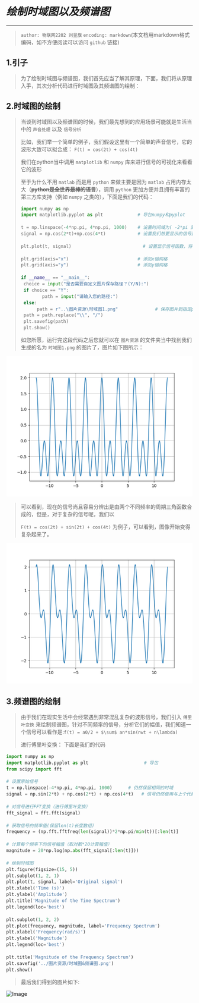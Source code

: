 #   *绘制时域图以及频谱图*
---
> `author: 物联网2202 刘昱旗`
> `encoding: markdown`(本文档用markdown格式编码，如不方便阅读可以访问 `github` 链接)
## 1.引子

> 为了绘制时域图与频谱图，我们首先应当了解其原理，下面，我们将从原理入手，其次分析代码进行时域图及其频谱图的绘制：

## 2.时域图的绘制

> 当谈到时域图以及频谱图的时候，我们最先想到的应用场景可能就是生活当中的 `声音处理` 以及 `信号分析`
>
> 比如，我们举一个简单的例子，我们假设这里有一个简单的声音信号，它的波形大致可以拟合成： ` F(t) = cos(2t) + cos(4t) ` 
>
> 我们在python当中调用 `matplotlib` 和 `numpy` 库来进行信号的可视化来看看它的波形
>
> 至于为什么不用 `matlab` 而是用 `python` 来做主要是因为 `matlab` 占用内存太大（**~~python是全世界最棒的语言~~**），调用 `python` 更加方便并且拥有丰富的第三方库支持（例如  `numpy` 之类的），下面是我们的代码：
>
> ```python
> import numpy as np
> import matplotlib.pyplot as plt             # 导包numpy和pyplot
> 
> t = np.linspace(-4*np.pi, 4*np.pi, 1000)    # 设置时间域为( -2*pi 到 2*pi )，取1000步以防图像过于尖锐
> signal = np.cos(2*t)+np.cos(4*t)            # 设置我们想要显示的信号函数
> 
> plt.plot(t, signal)                   		# 设置显示信号函数，将参数传入
> 
> plt.grid(axis="x")                          # 添加x轴网格
> plt.grid(axis="y")                          # 添加y轴网格
> 
> if __name__ == "__main__":
>  choice = input("是否需要自定义图片保存路径？(Y/N):")
>  if choice == "Y":
>         path = input("请输入您的路径:")
>  else:
>     	path = r"..\图片资源\时域图1.png"				# 保存图片到指定path(这里没写try和expect逻辑，所以需要自己手动建一个名字叫做图片资源的文件夹)
>  path = path.replace("\\", "/")
>  plt.savefig(path)
>  plt.show()
> ```
>
> 如您所愿，运行完这段代码之后您就可以在 `图片资源` 的文件夹当中找到我们生成的名为 `时域图1.png` 的图片了，图片如下图所示：
>

![Image](./图片资源/时域图1.png)


> 可以看到，现在的信号尚且容易分辨出是由两个不同频率的周期三角函数合成的，但是，对于复杂的信号呢，我们以
>
> `F(t) = cos(2t) + sin(2t) + cos(4t)` 为例子，可以看到，图像开始变得复杂起来了。

![Image](./图片资源/时域图2.png)

## 3.频谱图的绘制

> 由于我们在现实生活中会经常遇到非常混乱复杂的波形信号，我们引入 `傅里叶变换` 来绘制频谱图，针对不同频率的信号，分析它们的幅值，我们知道一个信号可以看作是:` f(t) = a0/2 + $\sum$ an*sin(nwt + n\lambda) `
>
> 进行傅里叶变换： 下面是我们的代码
> 
```python
import numpy as np
import matplotlib.pyplot as plt                     # 导包
from scipy import fft

# 设置原始信号
t = np.linspace(-4*np.pi, 4*np.pi, 1000)      # 仍然保留相同的时域
signal = np.sin(2*t) + np.cos(2*t) + np.cos(4*t)   # 信号仍然使用与上个代码相同的信号

# 对信号进行FFT变换（进行傅里叶变换）
fft_signal = fft.fft(signal)

# 获取信号的频率值(保留len(t)长度数组)
frequency = (np.fft.fftfreq(len(signal))*2*np.pi/min(t))[:len(t)]

# 计算每个频率下的信号幅值（取对数*20计算幅值）
magnitude = 20*np.log(np.abs(fft_signal[:len(t)]))

# 绘制时域图
plt.figure(figsize=(15, 5))
plt.subplot(1, 2, 1)
plt.plot(t, signal, label='Original signal')
plt.xlabel('Time (s)')
plt.ylabel('Amplitude')
plt.title('Magnitude of the Time Spectrum')
plt.legend(loc='best')

plt.subplot(1, 2, 2)
plt.plot(frequency, magnitude, label='Frequency Spectrum')
plt.xlabel('Frequency(rad/s)')
plt.ylabel('Magnitude')
plt.legend(loc='best')

plt.title('Magnitude of the Frequency Spectrum')
plt.savefig('../图片资源/时域图&频谱图.png')
plt.show()
```

> 最后我们得到的图片如下:
> 
![Image](../图片资源/时域图频谱图.png)
